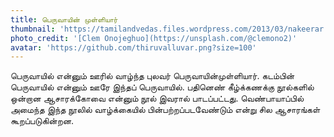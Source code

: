 ```yaml
---
title: பெருவாயின் முள்ளியார்
thumbnail: 'https://tamilandvedas.files.wordpress.com/2013/03/nakeerar.jpg?w=600'
photo_credit: '[Clem Onojeghuo](https://unsplash.com/@clemono2)'
avatar: 'https://github.com/thiruvalluvar.png?size=100'
---
```





பெருவாயில் என்னும் ஊரில் வாழ்ந்த புலவர் பெருவாயின்முள்ளியார். கடம்பின் பெருவாயில் என்னும் ஊரே இந்தப் பெருவாயில். பதினெண் கீழ்க்கணக்கு நூல்களில் ஒன்றான ஆசாரக்கோவை என்னும் நூல் இவரால் பாடப்பட்டது. வெண்பாயாப்பில் அமைந்த இந்த நூலில் வாழ்க்கையில் பின்பற்றப்படவேண்டும் என்று சில ஆசாரங்கள் கூறப்படுகின்றன.